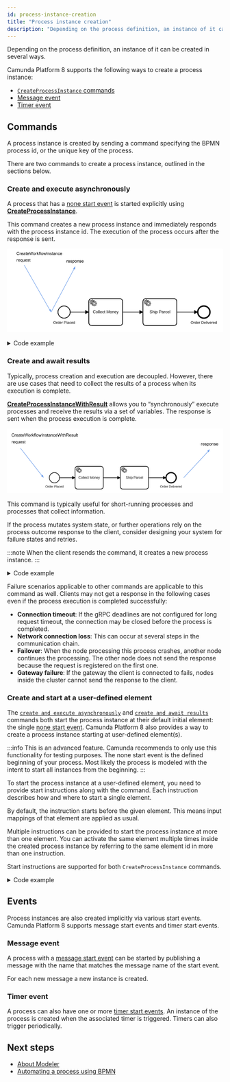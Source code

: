 ```yaml
---
id: process-instance-creation
title: "Process instance creation"
description: "Depending on the process definition, an instance of it can be created in several ways."
---
```


Depending on the process definition, an instance of it can be created in several ways.

Camunda Platform 8 supports the following ways to create a process instance:

- [`CreateProcessInstance` commands](#commands)
- [Message event](#message-event)
- [Timer event](#timer-event)

## Commands

A process instance is created by sending a command specifying the BPMN process id, or the unique key of the process.

There are two commands to create a process instance, outlined in the sections below.

### Create and execute asynchronously

A process that has a [none start event](/components/modeler/bpmn/none-events/none-events.md#none-start-events) is started explicitly using **[CreateProcessInstance](/apis-clients/grpc.md#createprocessinstance-rpc)**.

This command creates a new process instance and immediately responds with the process instance id. The execution of the process occurs after the response is sent.

![create-process](assets/create-process.png)

 <details>
   <summary>Code example</summary>
   <p>Create a process instance:

```
zbctl create instance "order-process"
```

Response:

```
{
 "processKey": 2251799813685249,
 "bpmnProcessId": "order-process",
 "version": 1,
 "processInstanceKey": 2251799813686019
}

```

   </p>
 </details>

### Create and await results

Typically, process creation and execution are decoupled. However, there are use cases that need to collect the results of a process when its execution is complete.

**[CreateProcessInstanceWithResult](/apis-clients/grpc.md#createprocessinstancewithresult-rpc)** allows you to “synchronously” execute processes and receive the results via a set of variables. The response is sent when the process execution is complete.

![create-process](assets/create-process-with-result.png)

This command is typically useful for short-running processes and processes that collect information.

If the process mutates system state, or further operations rely on the process outcome response to the client, consider designing your system for failure states and retries.

:::note
When the client resends the command, it creates a new process instance.
:::

<details>
  <summary>Code example</summary>
  <p>Create a process instance and await results:

```
zbctl create instance "order-process" --withResult --variables '{"orderId": "1234"}'
```

Response: (Note that the variables in the response depend on the process.)

```
{
  "processKey": 2251799813685249,
  "bpmnProcessId": "order-process",
  "version": 1,
  "processInstanceKey": 2251799813686045,
  "variables": "{\"orderId\":\"1234\"}"
}
```

  </p>
</details>

Failure scenarios applicable to other commands are applicable to this command as well. Clients may not get a response in the following cases even if the process execution is completed successfully:

- **Connection timeout**: If the gRPC deadlines are not configured for long request timeout, the connection may be closed before the process is completed.
- **Network connection loss**: This can occur at several steps in the communication chain.
- **Failover**: When the node processing this process crashes, another node continues the processing. The other node does not send the response because the request is registered on the first one.
- **Gateway failure**: If the gateway the client is connected to fails, nodes inside the cluster cannot send the response to the client.

### Create and start at a user-defined element

The [`create and execute asynchronously`](#create-and-execute-asynchronously) and [`create and await results`](#create-and-await-results) commands both start the process instance at their default initial element: the single [none start event](/components/modeler/bpmn/none-events/none-events.md#none-start-events). Camunda Platform 8 also provides a way to create a process instance starting at user-defined element(s).

:::info
This is an advanced feature. Camunda recommends to only use this functionality for testing purposes. The none start event is the defined beginning of your process. Most likely the process is modeled with the intent to start all instances from the beginning.
:::

To start the process instance at a user-defined element, you need to provide start instructions along with the command. Each instruction describes how and where to start a single element.

By default, the instruction starts before the given element. This means input mappings of that element are applied as usual.

Multiple instructions can be provided to start the process instance at more than one element.
You can activate the same element multiple times inside the created process instance by referring to the same element id in more than one instruction.

Start instructions are supported for both `CreateProcessInstance` commands.

<details>
  <summary>Code example</summary>
  <p>
  Create a process instance starting before the 'ship_parcel' element:

```java
client.newCreateInstanceCommand()
  .bpmnProcessId("order-process")
  .latestVersion()
  .variables(Map.of("orderId", "1234"))
  .startBeforeElement("ship_parcel")
  .send()
  .join();
```

  </p>
</details>

## Events

Process instances are also created implicitly via various start events. Camunda Platform 8 supports message start events and timer start events.

### Message event

A process with a [message start event](/components/modeler/bpmn/message-events/message-events.md#message-start-events) can be started by publishing a message with the name that matches the message name of the start event.

For each new message a new instance is created.

### Timer event

A process can also have one or more [timer start events](/components/modeler/bpmn/timer-events/timer-events.md#timer-start-events). An instance of the process is created when the associated timer is triggered. Timers can also trigger periodically.

## Next steps

- [About Modeler](/components/modeler/about-modeler.md)
- [Automating a process using BPMN](/guides/automating-a-process-using-bpmn.md)

